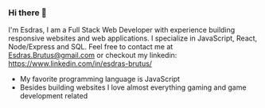 ### Hi there 👋
I'm Esdras,
I am a Full Stack Web Developer with experience building responsive websites and web applications. I specialize in JavaScript, React, Node/Express and SQL. 
Feel free to contact me at Esdras.Brutus@gmail.com or checkout my linkedin: https://www.linkedin.com/in/esdras-brutus/
- My favorite programming language is JavaScript
- Besides building websites I love almost everything gaming and game development related 
<!--
**EsdrasBrutus/EsdrasBrutus** is a ✨ _special_ ✨ repository because its `README.md` (this file) appears on your GitHub profile.

Here are some ideas to get you started:

- 🔭 I’m currently working on ...
- 🌱 I’m currently learning ...
- 👯 I’m looking to collaborate on ...
- 🤔 I’m looking for help with ...
- 💬 Ask me about ...
- 📫 How to reach me: ...
- 😄 Pronouns: ...
- ⚡ Fun fact: ...
-->
